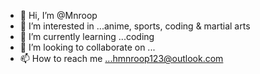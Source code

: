 - 👋 Hi, I’m @Mnroop
- 👀 I’m interested in ...anime, sports, coding & martial arts
- 🌱 I’m currently learning ...coding
- 💞️ I’m looking to collaborate on ...
- 📫 How to reach me ...hmnroop123@outlook.com

<!---
Mnroop/Mnroop is a ✨ special ✨ repository because its `README.md` (this file) appears on your GitHub profile.
You can click the Preview link to take a look at your changes.
--->
